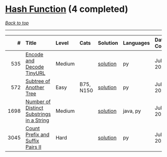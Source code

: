 # [Hash Function](<https://leetcode.com/tag/Hash-Function/>) (4 completed)

*[Back to top](<../../README.md>)*

------

|    # | Title                                                                                                                  | Level   | Cats      | Solution                                                             | Languages   | Date Complete   |
|-----:|:-----------------------------------------------------------------------------------------------------------------------|:--------|:----------|:---------------------------------------------------------------------|:------------|:----------------|
|  535 | [Encode and Decode TinyURL](<https://leetcode.com/problems/encode-and-decode-tinyurl>)                                 | Medium  |           | [solution](<../_535. Encode and Decode TinyURL.md>)                  | py          | Jul 11, 2024    |
|  572 | [Subtree of Another Tree](<https://leetcode.com/problems/subtree-of-another-tree>)                                     | Easy    | B75, N150 | [solution](<../_572. Subtree of Another Tree.md>)                    | py          | Jul 11, 2024    |
| 1698 | [Number of Distinct Substrings in a String](<https://leetcode.com/problems/number-of-distinct-substrings-in-a-string>) | Medium  |           | [solution](<../_1698. Number of Distinct Substrings in a String.md>) | java, py    | Jul 11, 2024    |
| 3045 | [Count Prefix and Suffix Pairs II](<https://leetcode.com/problems/count-prefix-and-suffix-pairs-ii>)                   | Hard    |           | [solution](<../_3045. Count Prefix and Suffix Pairs II.md>)          | py          | Jul 11, 2024    |